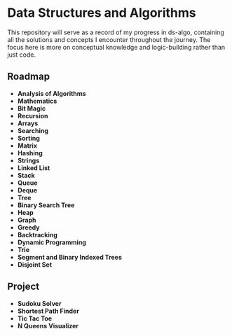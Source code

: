 
# Data Structures and Algorithms

This repository will serve as a record of my progress in ds-algo, containing all the solutions and concepts I encounter throughout the journey.
The focus here is more on conceptual knowledge and logic-building rather than just code.


## Roadmap

- **Analysis of Algorithms**
- **Mathematics**
- **Bit Magic**
- **Recursion**
- **Arrays**
- **Searching**
- **Sorting**
- **Matrix**
- **Hashing**
- **Strings**
- **Linked List**
- **Stack**
- **Queue**
- **Deque**
- **Tree**
- **Binary Search Tree**
- **Heap**
- **Graph**
- **Greedy**
- **Backtracking**
- **Dynamic Programming**
- **Trie**
- **Segment and Binary Indexed Trees**
- **Disjoint Set**
  
## Project
- **Sudoku Solver**
- **Shortest Path Finder**
- **Tic Tac Toe**
- **N Queens Visualizer**
